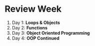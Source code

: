 # Review Week

1. Day 1: **Loops & Objects**
2. Day 2: **Functions**
3. Day 3: **Object Oriented Programming**
4. Day 4: **OOP Continued**
